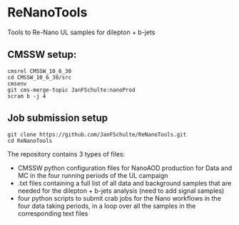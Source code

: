 # ReNanoTools
Tools to Re-Nano UL samples for dilepton + b-jets

## CMSSW setup:

```
cmsrel CMSSW_10_6_30
cd CMSSW_10_6_30/src
cmsenv
git cms-merge-topic JanFSchulte:nanoProd
scram b -j 4
```

## Job submission setup

```
git clone https://github.com/JanFSchulte/ReNanoTools.git
cd ReNanoTools
```

The repository contains 3 types of files:

* CMSSW python configuration files for NanoAOD production for Data and MC in the four running periods of the UL campaign
* .txt files containing a full list of all data and background samples that are needed for the dilepton + b-jets analysis (need to add signal samples)
* four python scripts to submit crab jobs for the Nano workflows in the four data taking periods, in a loop over all the samples in the corresponding text files

